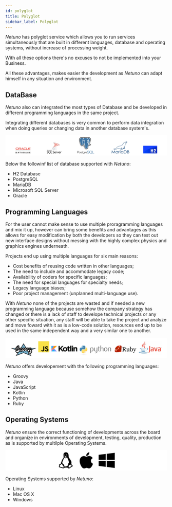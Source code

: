 ```yaml
---
id: polyglot
title: Polyglot
sidebar_label: Polyglot
---
```


_Netuno_ has polyglot service which allows you to run services simultaneously that are built in different languages, database and operating systems, without increase of processing weight.

With all these options there's no excuses to not be implemented into your Business.

All these advantages, makes easier the development as _Netuno_ can adapt himself in any situation and environment.

## DataBase

_Netuno_ also can integrated the most types of Database and be developed in different programming languages in the same project.

Integrating different databases is very common to perform data integration when doing queries or changing data in another database system's.

![Logos das Bases de Dados](/docs/assets/business/databases.jpg "Multiplas Bases de Dados")

Below the followinf list of database supported with _Netuno_:

- H2 Database
- PostgreSQL
- MariaDB
- Microsoft SQL Server
- Oracle

## Programming Languages

For the user cannot make sense to use multiple proragramming languages and mix it up, however can bring some benefits and advantages as this allows for easy modification by both the developers so they can test out new interface designs without messing with the highly complex physics and graphics engines underneath.

Projects end up using multiple languages for six main reasons:

- Cost benefits of reusing code written in other languages;
- The need to include and accommodate legacy code;
- Availability of coders for specific languages;
- The need for special languages for specialty needs;
- Legacy language biases;
- Poor project management (unplanned multi-language use).

With _Netuno_ none of the projects are wasted and if needed a new programming language because somehow the company strategy has changed or there is a lack of staff to develope technical projects or any other specific situation, any staff will be able to take the project and analyze and move foward with it as is a low-code solution, resources end up to be used in the same independent way and a very similar one to another.

![Logos das Linguagens de Programação](/docs/assets/business/languages.jpg "Linguagens de programação")

_Netuno_ offers developement with the following programming languages:

- Groovy
- Java
- JavaScript
- Kotlin
- Python
- Ruby

## Operating Systems

_Netuno_ ensure the correct functioning of developments across the board and organize in environments of development, testing, quality, production as is supported by multilple Operating Systems.

![Logos dos Sistemas Operacionais](/docs/assets/business/operationsystems.jpg "Multiplos Sistemas Operacionais")

Operating Systems supported by _Netuno_:

* Linux
* Mac OS X
* Windows




